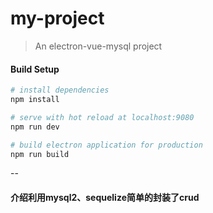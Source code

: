 # my-project

> An electron-vue-mysql project

#### Build Setup

``` bash
# install dependencies
npm install

# serve with hot reload at localhost:9080
npm run dev

# build electron application for production
npm run build


```

--
#### 介绍利用mysql2、sequelize简单的封装了crud
